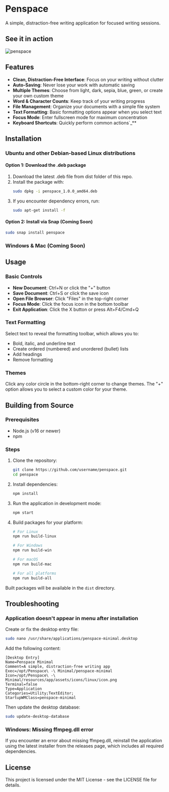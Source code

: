 # Penspace

A simple, distraction-free writing application for focused writing sessions.

## See it in action
![penspace](https://github.com/user-attachments/assets/b299ca04-cb2e-459d-9f3a-5870b8c78f0c)

## Features

- **Clean, Distraction-Free Interface**: Focus on your writing without clutter
- **Auto-Saving**: Never lose your work with automatic saving
- **Multiple Themes**: Choose from light, dark, sepia, blue, green, or create your own custom theme
- **Word & Character Counts**: Keep track of your writing progress
- **File Management**: Organize your documents with a simple file system
- **Text Formatting**: Basic formatting options appear when you select text
- **Focus Mode**: Enter fullscreen mode for maximum concentration
- **Keyboard Shortcuts**: Quickly perform common actions`_**

## Installation

### Ubuntu and other Debian-based Linux distributions

#### Option 1: Download the .deb package

1. Download the latest .deb file from dist folder of this repo.
2. Install the package with:
   ```bash
   sudo dpkg -i penspace_1.0.0_amd64.deb
   ```
3. If you encounter dependency errors, run:
   ```bash
   sudo apt-get install -f
   ```

#### Option 2: Install via Snap (Coming Soon)

```bash
sudo snap install penspace
```

### Windows & Mac (Coming Soon)

## Usage

### Basic Controls

- **New Document**: Ctrl+N or click the "+" button
- **Save Document**: Ctrl+S or click the save icon
- **Open File Browser**: Click "Files" in the top-right corner
- **Focus Mode**: Click the focus icon in the bottom toolbar
- **Exit Application**: Click the X button or press Alt+F4/Cmd+Q

### Text Formatting

Select text to reveal the formatting toolbar, which allows you to:
- Bold, italic, and underline text
- Create ordered (numbered) and unordered (bullet) lists
- Add headings
- Remove formatting

### Themes

Click any color circle in the bottom-right corner to change themes. The "+" option allows you to select a custom color for your theme.

## Building from Source

### Prerequisites

- Node.js (v16 or newer)
- npm

### Steps

1. Clone the repository:
   ```bash
   git clone https://github.com/username/penspace.git
   cd penspace
   ```

2. Install dependencies:
   ```bash
   npm install
   ```

3. Run the application in development mode:
   ```bash
   npm start
   ```

4. Build packages for your platform:
   ```bash
   # For Linux
   npm run build-linux
   
   # For Windows
   npm run build-win
   
   # For macOS
   npm run build-mac
   
   # For all platforms
   npm run build-all
   ```

Built packages will be available in the `dist` directory.

## Troubleshooting

### Application doesn't appear in menu after installation

Create or fix the desktop entry file:

```bash
sudo nano /usr/share/applications/penspace-minimal.desktop
```

Add the following content:

```
[Desktop Entry]
Name=Penspace Minimal
Comment=A simple, distraction-free writing app
Exec=/opt/Penspace\ -\ Minimal/penspace-minimal
Icon=/opt/Penspace\ -\ Minimal/resources/app/assets/icons/linux/icon.png
Terminal=false
Type=Application
Categories=Utility;TextEditor;
StartupWMClass=penspace-minimal
```

Then update the desktop database:

```bash
sudo update-desktop-database
```

### Windows: Missing ffmpeg.dll error

If you encounter an error about missing ffmpeg.dll, reinstall the application using the latest installer from the releases page, which includes all required dependencies.

## License

This project is licensed under the MIT License - see the LICENSE file for details.
